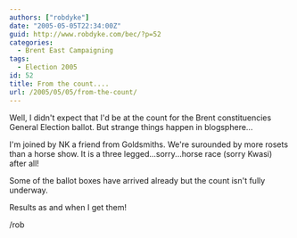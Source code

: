 ```yaml
---
authors: ["robdyke"]
date: "2005-05-05T22:34:00Z"
guid: http://www.robdyke.com/bec/?p=52
categories:
  - Brent East Campaigning
tags:
  - Election 2005
id: 52
title: From the count....
url: /2005/05/05/from-the-count/
---
```

Well, I didn't expect that I'd be at the count for the Brent constituencies General Election ballot. But strange things happen in blogsphere...

I'm joined by NK a friend from Goldsmiths. We're surounded by more rosets than a horse show. It is a three legged...sorry...horse race (sorry Kwasi) after all!

Some of the ballot boxes have arrived already but the count isn't fully underway.

Results as and when I get them!

/rob